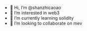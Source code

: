 - 👋 Hi, I’m @shanzhicaoao
- 👀 I’m interested in web3
- 🌱 I’m currently learning solidity
- 💞️ I’m looking to collaborate on mev

<!---
shanzhicaoao/shanzhicaoao is a ✨ special ✨ repository because its `README.md` (this file) appears on your GitHub profile.
You can click the Preview link to take a look at your changes.
--->
